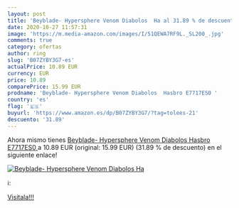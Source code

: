 ```yaml
---
layout: post
title: 'Beyblade- Hypersphere Venom Diabolos  Ha al 31.89 % de descuento'
date: 2020-10-27 11:57:31
image: 'https://m.media-amazon.com/images/I/51QEWA7RF9L._SL200_.jpg'
comments: true
category: ofertas
author: ring
slug: 'B07ZYBY3G7-es'
actualPrice: 10.89 EUR
currency: EUR
price: 10.89
comparePrice: 15.99 EUR
prodname: 'Beyblade- Hypersphere Venom Diabolos  Hasbro E7717ES0 '
country: 'es'
flag: '🇪🇸'
buyurl: 'https://www.amazon.es/dp/B07ZYBY3G7/?tag=tolees-21'
descuento: '31.89'
---
```


Ahora mismo tienes [Beyblade- Hypersphere Venom Diabolos  Hasbro E7717ES0 ](https://www.amazon.es/dp/B07ZYBY3G7/?tag=tolees-21) a 10.89 EUR (original: 15.99 EUR) (31.89 %  de descuento) en el siguiente enlace!

[![Beyblade- Hypersphere Venom Diabolos  Ha](https://m.media-amazon.com/images/I/51QEWA7RF9L._SL200_.jpg)](https://www.amazon.es/dp/B07ZYBY3G7/?tag=tolees-21)

ℹ️:


[Visítala!!!](https://www.amazon.es/dp/B07ZYBY3G7/?tag=tolees-21)
